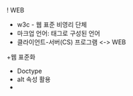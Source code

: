 ! WEB
  - w3c - 웹 표준 비영리 단체
  - 마크업 언어: 태그로 구성된 언어
  - 클라이언트-서버(CS) 프로그램 <-> WEB

+웹 표준화
  - Doctype
  - alt 속성 활용
  - 
